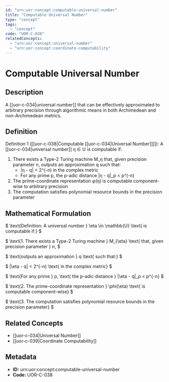 ```yaml
---
id: "urn:uor:concept:computable-universal-number"
title: "Computable Universal Number"
type: "concept"
tags:
  - "concept"
code: "UOR-C-038"
relatedConcepts:
  - "urn:uor:concept:universal-number"
  - "urn:uor:concept:coordinate-computability"
---
```


# Computable Universal Number

## Description

A [[uor-c-034|universal number]] that can be effectively approximated to arbitrary precision through algorithmic means in both Archimedean and non-Archimedean metrics.

## Definition

Definition 1 ([[uor-c-038|Computable [[uor-c-034|Universal Number]]]]): A [[uor-c-034|universal number]] η ∈ 𝕌 is computable if:

1. There exists a Type-2 Turing machine M_η that, given precision parameter n, outputs an approximation q such that:
   - |η - q| < 2^(-n) in the complex metric
   - For any prime p, the p-adic distance |η - q|_p < p^(-n)
2. The prime-coordinate representation φ(η) is computable component-wise to arbitrary precision
3. The computation satisfies polynomial resource bounds in the precision parameter

## Mathematical Formulation

$
\text{Definition: A universal number } \eta \in \mathbb{U} \text{ is computable if:}
$

$
\text{1. There exists a Type-2 Turing machine } M_{\eta} \text{ that, given precision parameter } n,
$

$
\text{outputs an approximation } q \text{ such that:}
$

$
|\eta - q| < 2^{-n} \text{ in the complex metric}
$

$
\text{For any prime } p, \text{ the p-adic distance } |\eta - q|_p < p^{-n}
$

$
\text{2. The prime-coordinate representation } \phi(\eta) \text{ is computable component-wise}
$

$
\text{3. The computation satisfies polynomial resource bounds in the precision parameter}
$

## Related Concepts

- [[uor-c-034|Universal Number]]
- [[uor-c-039|Coordinate Computability]]

## Metadata

- **ID:** urn:uor:concept:computable-universal-number
- **Code:** UOR-C-038
